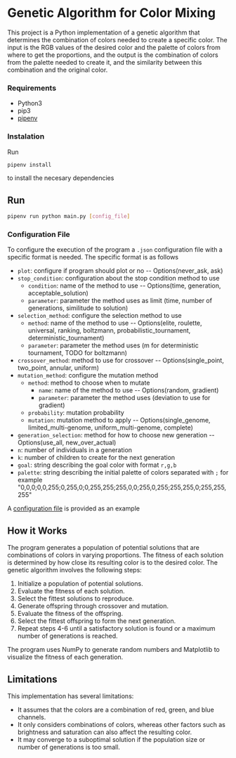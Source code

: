 # Genetic Algorithm for Color Mixing

This project is a Python implementation of a genetic algorithm that determines the combination of colors needed to create a specific color. The input is the RGB values of the desired color and the palette of colors from where to get the proportions, and the output is the combination of colors from the palette needed to create it, and the similarity between this combination and the original color.

### Requirements

- Python3
- pip3
- [pipenv](https://pypi.org/project/pipenv/)

### Instalation

Run

```sh
pipenv install
```

to install the necesary dependencies

## Run

```sh
pipenv run python main.py [config_file]
```

### Configuration File

To configure the execution of the program a `.json` configuration file with a specific format is needed. The specific format is as follows

- `plot`: configure if program should plot or no -- Options(never_ask, ask)
- `stop_condition`: configuration about the stop condition method to use
    - `condition`: name of the method to use -- Options(time, generation, acceptable_solution)
    - `parameter`: parameter the method uses as limit (time, number of generations, similitude to solution)
- `selection_method`: configure the selection method to use
    - `method`: name of the method to use -- Options(elite, roulette, universal, ranking, boltzmann, probabilistic_tournament, deterministic_tournament)
    - `parameter`: parameter the method uses (m for deterministic tournament, TODO for boltzmann)
- `crossover_method`: method to use for crossover -- Options(single_point, two_point, annular, uniform)
- `mutation_method`: configure the mutation method
    - `method`: method to choose when to mutate
        - `name`: name of the method to use -- Options(random, gradient)
        - `parameter`: parameter the method uses (deviation to use for gradient)
    - `probability`: mutation probability
    - `mutation`: mutation method to apply -- Options(single_genome, limited_multi-genome, uniform_multi-genome, complete)
- `generation_selection`: method for how to choose new generation -- Options(use_all, new_over_actual)
- `n`: number of individuals in a generation
- `k`: number of children to create for the next generation
- `goal`: string describing the goal color with format `r,g,b`
- `palette`: string describing the initial palette of colors separated with `;` for example "0,0,0;0,0,255;0,255,0;0,255,255;255,0,0;255,0,255;255,255,0;255,255,255"

A [configuration file](./config_genetic_example.json) is provided as an example 

## How it Works

The program generates a population of potential solutions that are combinations of colors in varying proportions. The fitness of each solution is determined by how close its resulting color is to the desired color. The genetic algorithm involves the following steps:

1. Initialize a population of potential solutions.
2. Evaluate the fitness of each solution.
3. Select the fittest solutions to reproduce.
4. Generate offspring through crossover and mutation.
5. Evaluate the fitness of the offspring.
6. Select the fittest offspring to form the next generation.
7. Repeat steps 4-6 until a satisfactory solution is found or a maximum number of generations is reached.

The program uses NumPy to generate random numbers and Matplotlib to visualize the fitness of each generation.

## Limitations

This implementation has several limitations:

- It assumes that the colors are a combination of red, green, and blue channels.
- It only considers combinations of colors, whereas other factors such as brightness and saturation can also affect the resulting color.
- It may converge to a suboptimal solution if the population size or number of generations is too small.
